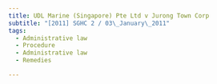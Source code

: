 ```yaml
---
title: UDL Marine (Singapore) Pte Ltd v Jurong Town Corp 
subtitle: "[2011] SGHC 2 / 03\_January\_2011"
tags:
  - Administrative law
  - Procedure
  - Administrative law
  - Remedies

---
```


